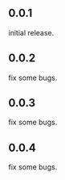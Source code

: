 ## 0.0.1
initial release.

## 0.0.2
fix some bugs.

## 0.0.3
fix some bugs.

## 0.0.4
fix some bugs.